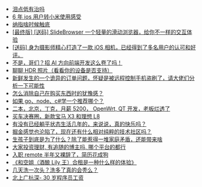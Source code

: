+ [泪点低有治吗](https://www.v2ex.com/t/1117416)
+ [6 年 ios 用户转小米使用感受](https://www.v2ex.com/t/1117466)
+ [纳指啥时候触底](https://www.v2ex.com/t/1117443)
+ [[最终版] [送码] SlideBrowser 一个轻量的滑动浏览器，给你不一样的交互体验](https://www.v2ex.com/t/1117474)
+ [[送码] 身为摄影师精心打造了一款 iOS 相机，已经得到了多名用户的认可和好评。](https://www.v2ex.com/t/1117557)
+ [不是，哥们？招 AI 方向前端开发这么卷了吗！](https://www.v2ex.com/t/1117507)
+ [聊聊 HDR 照片（看看你的设备是否支持）](https://www.v2ex.com/t/1117431)
+ [新鲜发生的一个诡异的订单问题，怀疑是被远程控制手机盗刷了，请大佬们分析一下可能性](https://www.v2ex.com/t/1117510)
+ [怎么消除自己在购买东西时的犹豫感？](https://www.v2ex.com/t/1117571)
+ [如果 go、node、c#学一个推荐哪个？](https://www.v2ex.com/t/1117684)
+ [二本，北京，丁克，月薪 5200， OpenWrt, QT 开发，老板烂透了](https://www.v2ex.com/t/1117739)
+ [买车决赛圈，新款宝马 X3 和理想 L8](https://www.v2ex.com/t/1117746)
+ [有没有已经躺平状态生活几年的，来说说，真的快乐吗？](https://www.v2ex.com/t/1117600)
+ [掘金感觉也沦陷了，现在还有什么相对纯粹的技术社区吗？](https://www.v2ex.com/t/1117662)
+ [生孩子到底是为了什么？除了能惹得一堆家庭矛盾，还能带来啥](https://www.v2ex.com/t/1117783)
+ [大家投资理财, 有追随的博主吗, 哪个平台的都行](https://www.v2ex.com/t/1117738)
+ [入职 remote 半年又裸辞了，简历花成狗](https://www.v2ex.com/t/1117715)
+ [《和空姐（酒酿 Lily 王）合租是一种什么样的体验》](https://www.v2ex.com/t/1117781)
+ [几天洗一次头？洗多了真的会秃么？](https://www.v2ex.com/t/1117836)
+ [北上广杭深- 30 岁程序员工资](https://www.v2ex.com/t/1117767)
